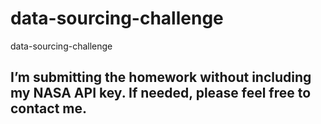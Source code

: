 # data-sourcing-challenge
data-sourcing-challenge

## I’m submitting the homework without including my NASA API key. If needed, please feel free to contact me.
